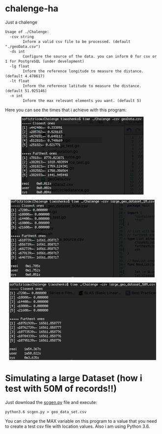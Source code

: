 # chalenge-ha
Just a chalenge

```
Usage of ./Chalenge: 
  -csv string                                         
        Inform a valid csv file to be processed. (default "./geoData.csv")
  -ds int
        Configure the source of the data. you can inform 0 for csv or 1 for PostgreSQL (under development)
  -lg float
        Inform the reference longitude to measure the distance. (default 4.478617)
  -lt float
        Inform the reference latitude to measure the distance. (default 51.925146)
  -n int
        Inform the max relevant elements you want. (default 5)
```

Here you can see the times that i achieve with this program:

<p align="center">
  <img src="https://github.com/softctrl/chalenge-ha/blob/master/time00.png?raw=true" alt="Proccess geoData.csv"/>
</p>

<p align="center">
  <img src="https://github.com/softctrl/chalenge-ha/blob/master/time01.png?raw=true" alt="Proccess 1M.csv"/>
</p>

<p align="center">
  <img src="https://github.com/softctrl/chalenge-ha/blob/master/time02.png?raw=true" alt="Proccess 50M.csv"/>
</p>

# Simulating a large Dataset (how i test with 50M of records!!)

Just download the [scgen.py](https://raw.githubusercontent.com/softctrl/chalenge-ha/master/scgen.py) file and execute:

```
python3.6 scgen.py > geo_data_set.csv
```

You can change the MAX variable on this program to a value that you need to create a test csv file with location values. Also i am using Python 3.6.
